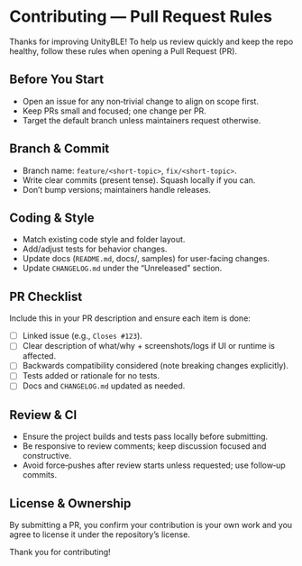 # Contributing — Pull Request Rules

Thanks for improving UnityBLE! To help us review quickly and keep the repo healthy, follow these rules when opening a Pull Request (PR).

## Before You Start
- Open an issue for any non‑trivial change to align on scope first.
- Keep PRs small and focused; one change per PR.
- Target the default branch unless maintainers request otherwise.

## Branch & Commit
- Branch name: `feature/<short-topic>`, `fix/<short-topic>`.
- Write clear commits (present tense). Squash locally if you can.
- Don’t bump versions; maintainers handle releases.

## Coding & Style
- Match existing code style and folder layout.
- Add/adjust tests for behavior changes.
- Update docs (`README.md`, docs/, samples) for user-facing changes.
- Update `CHANGELOG.md` under the “Unreleased” section.

## PR Checklist
Include this in your PR description and ensure each item is done:
- [ ] Linked issue (e.g., `Closes #123`).
- [ ] Clear description of what/why + screenshots/logs if UI or runtime is affected.
- [ ] Backwards compatibility considered (note breaking changes explicitly).
- [ ] Tests added or rationale for no tests.
- [ ] Docs and `CHANGELOG.md` updated as needed.

## Review & CI
- Ensure the project builds and tests pass locally before submitting.
- Be responsive to review comments; keep discussion focused and constructive.
- Avoid force‑pushes after review starts unless requested; use follow‑up commits.

## License & Ownership
By submitting a PR, you confirm your contribution is your own work and you agree to license it under the repository’s license.

Thank you for contributing!
